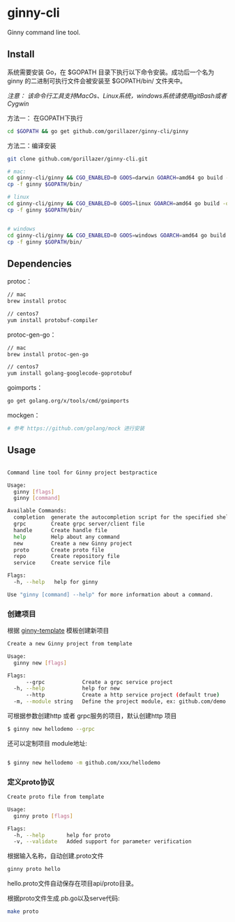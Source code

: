 # ginny-cli
Ginny command line tool.


## Install

系统需要安装 Go，在 $GOPATH 目录下执行以下命令安装。成功后一个名为 ginny 的二进制可执行文件会被安装至 $GOPATH/bin/ 文件夹中。

*注意： 该命令行工具支持MacOs、Linux系统，windows系统请使用gitBash或者Cygwin*

方法一： 在GOPATH下执行

```sh
cd $GOPATH && go get github.com/gorillazer/ginny-cli/ginny

```

方法二：编译安装

```sh
git clone github.com/gorillazer/ginny-cli.git

# mac:
cd ginny-cli/ginny && CGO_ENABLED=0 GOOS=darwin GOARCH=amd64 go build -o ginny
cp -f ginny $GOPATH/bin/

# linux
cd ginny-cli/ginny && CGO_ENABLED=0 GOOS=linux GOARCH=amd64 go build -o ginny
cp -f ginny $GOPATH/bin/


# windows
cd ginny-cli/ginny && CGO_ENABLED=0 GOOS=windows GOARCH=amd64 go build -o ginny
cp -f ginny $GOPATH/bin/
```
## Dependencies

protoc：

```sh
// mac
brew install protoc

// centos7
yum install protobuf-compiler
```

protoc-gen-go：

```sh
// mac
brew install protoc-gen-go	

// centos7
yum install golang-googlecode-goprotobuf
```

goimports：

```sh
go get golang.org/x/tools/cmd/goimports
```

mockgen：

```sh
# 参考 https://github.com/golang/mock 进行安装
```

## Usage
```sh

Command line tool for Ginny project bestpractice

Usage:
  ginny [flags]
  ginny [command]

Available Commands:
  completion  generate the autocompletion script for the specified shell
  grpc        Create grpc server/client file
  handle      Create handle file
  help        Help about any command
  new         Create a new Ginny project
  proto       Create proto file
  repo        Create repository file
  service     Create service file

Flags:
  -h, --help   help for ginny

Use "ginny [command] --help" for more information about a command.
```
### 创建项目

根据 [ginny-template](https://github.com/gorillazer/ginny-template) 模板创建新项目

```sh
Create a new Ginny project from template

Usage:
  ginny new [flags]

Flags:
      --grpc            Create a grpc service project
  -h, --help            help for new
      --http            Create a http service project (default true)
  -m, --module string   Define the project module, ex: github.com/demo
```

可根据参数创建http 或者 grpc服务的项目，默认创建http 项目

```sh
$ ginny new hellodemo --grpc

```
还可以定制项目 module地址:
```sh

$ ginny new hellodemo -m github.com/xxx/hellodemo
```

### 定义proto协议

```sh
Create proto file from template

Usage:
  ginny proto [flags]

Flags:
  -h, --help       help for proto
  -v, --validate   Added support for parameter verification
```
根据输入名称，自动创建.proto文件

```sh
ginny proto hello
```
hello.proto文件自动保存在项目api/proto目录。

根据proto文件生成.pb.go以及serve代码:
```sh
make proto
```
